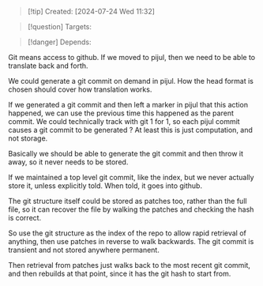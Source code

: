 
>[!tip] Created: [2024-07-24 Wed 11:32]

>[!question] Targets: 

>[!danger] Depends: 

Git means access to github.
If we moved to pijul, then we need to be able to translate back and forth.

We could generate a git commit on demand in pijul.
How the head format is chosen should cover how translation works.

If we generated a git commit and then left a marker in pijul that this action happened, we can use the previous time this happened as the parent commit.
We could technically track with git 1 for 1, so each pijul commit causes a git commit to be generated ?  At least this is just computation, and not storage.

Basically we should be able to generate the git commit and then throw it away, so it never needs to be stored.

If we maintained a top level git commit, like the index, but we never actually store it, unless explicitly told.  When told, it goes into github.

The git structure itself could be stored as patches too, rather than the full file, so it can recover the file by walking the patches and checking the hash is correct.

So use the git structure as the index of the repo to allow rapid retrieval of anything, then use patches in reverse to walk backwards.  The git commit is transient and not stored anywhere permanent.

Then retrieval from patches just walks back to the most recent git commit, and then rebuilds at that point, since it has the git hash to start from.
